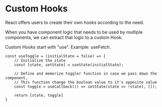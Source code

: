 # Custom Hooks

React offers users to create their own hooks according to the need.

When you have component logic that needs to be used by multiple components, we can extract that logic to a custom Hook.

Custom Hooks start with "use". Example: useFetch.

```
const useToggle = (initialState = false) => {
    // Initialize the state
    const [state, setState] = useState(initialState);
    
    // Define and memorize toggler function in case we pass down the component,
    // This function change the boolean value to it's opposite value
    const toggle = useCallback(() => setState(state => !state), []);
    
    return [state, toggle]
}
```